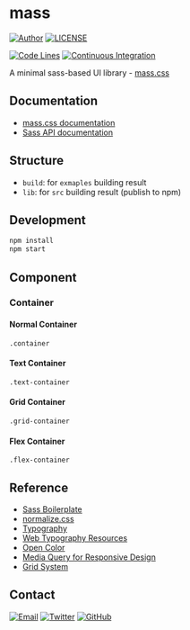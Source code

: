 # mass

[![Author](https://img.shields.io/badge/author-sabertaz-lightgrey?style=for-the-badge)](https://github.com/sabertazimi)
[![LICENSE](https://img.shields.io/github/license/sabertazimi/mass?style=for-the-badge)](https://raw.githubusercontent.com/sabertazimi/mass/main/LICENSE)

[![Code Lines](https://img.shields.io/tokei/lines/github/sabertazimi/mass?style=for-the-badge&logo=visualstudiocode)](https://github.com/sabertazimi/mass)
[![Continuous Integration](https://img.shields.io/github/workflow/status/sabertazimi/mass/Continuous%20Integration/main?style=for-the-badge&logo=github)](https://github.com/sabertazimi/mass/actions/workflows/ci.yml)

A minimal sass-based UI library - [mass.css](https://sabertazimi.github.io/mass)

## Documentation

- [mass.css documentation](https://sabertazimi.github.io/mass)
- [Sass API documentation](https://sabertazimi.github.io/mass/api)

## Structure

- `build`: for `exmaples` building result
- `lib`: for `src` building result (publish to npm)

## Development

```bash
npm install
npm start
```

## Component

### Container

#### Normal Container

`.container`

#### Text Container

`.text-container`

#### Grid Container

`.grid-container`

#### Flex Container

`.flex-container`

## Reference

- [Sass Boilerplate](https://github.com/HugoGiraudel/sass-boilerplate)
- [normalize.css](https://github.com/Alsiso/normalize-zh)
- [Typography](https://medium.com/codyhouse/create-your-design-system-part-1-typography-7c630d9092bd)
- [Web Typography Resources](https://betterwebtype.com/web-typography-resources)
- [Open Color](https://yeun.github.io/open-color)
- [Media Query for Responsive Design](https://medium.freecodecamp.org/the-100-correct-way-to-do-css-breakpoints-88d6a5ba1862)
- [Grid System](https://medium.com/codyhouse/create-your-design-system-part-2-grid-layout-aa961d59b8d6)

## Contact

[![Email](https://img.shields.io/badge/-Gmail-ea4335?style=for-the-badge&logo=gmail&logoColor=white)](mailto:sabertazimi@gmail.com)
[![Twitter](https://img.shields.io/badge/-Twitter-1da1f2?style=for-the-badge&logo=twitter&logoColor=white)](https://twitter.com/sabertazimi)
[![GitHub](https://img.shields.io/badge/-GitHub-181717?style=for-the-badge&logo=github&logoColor=white)](https://github.com/sabertazimi)

